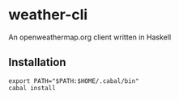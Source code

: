 # weather-cli

An openweathermap.org client written in Haskell

## Installation

```
export PATH="$PATH:$HOME/.cabal/bin"
cabal install
```
